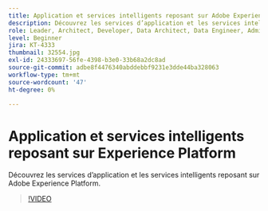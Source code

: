 ```yaml
---
title: Application et services intelligents reposant sur Adobe Experience Platform
description: Découvrez les services d’application et les services intelligents reposant sur Adobe Experience Platform.
role: Leader, Architect, Developer, Data Architect, Data Engineer, Admin, User
level: Beginner
jira: KT-4333
thumbnail: 32554.jpg
exl-id: 24333697-56fe-4398-b3e0-33b68a2dc8ad
source-git-commit: adbe8f4476340abddebbf9231e3dde44ba328063
workflow-type: tm+mt
source-wordcount: '47'
ht-degree: 0%

---
```


# Application et services intelligents reposant sur Experience Platform

Découvrez les services d’application et les services intelligents reposant sur Adobe Experience Platform.

>[!VIDEO](https://video.tv.adobe.com/v/32554?quality=12&learn=on)

